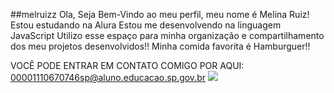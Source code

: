 ##melruizz
Ola, Seja Bem-Vindo ao meu perfil, meu nome é Melina Ruiz!
Estou estudando na Alura
Estou me desenvolvendo na linguagem JavaScript
Utilizo esse espaço para minha organização e compartilhamento dos meu projetos desenvolvidos!!
Minha comida favorita é Hamburguer!!

VOCÊ PODE ENTRAR EM CONTATO COMIGO POR AQUI:
00001110670746sp@aluno.educacao.sp.gov.br
![]([link](https://www.google.com/url?sa=i&url=https%3A%2F%2Fmaniadememe.com.br%2Fescola-parte-2%2F&psig=AOvVaw0EnlrHS_8Cdsp__cSthRs1&ust=1726876547132000&source=images&cd=vfe&opi=89978449&ved=0CBQQjRxqFwoTCLC7yYKa0IgDFQAAAAAdAAAAABAQ))
